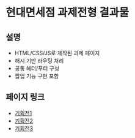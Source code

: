 # 현대면세점 과제전형 결과물

## 설명
- HTML/CSS/JS로 제작된 과제 페이지
- 해시 기반 라우팅 처리
- 공통 헤더/푸터 구성
- 팝업 기능 구현 포함

## 페이지 링크
- [기획전1](#page1)
- [기획전2](#page2)
- [기획전3](#page3)
